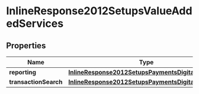
# InlineResponse2012SetupsValueAddedServices

## Properties
Name | Type | Description | Notes
------------ | ------------- | ------------- | -------------
**reporting** | [**InlineResponse2012SetupsPaymentsDigitalPayments**](InlineResponse2012SetupsPaymentsDigitalPayments.md) |  |  [optional]
**transactionSearch** | [**InlineResponse2012SetupsPaymentsDigitalPayments**](InlineResponse2012SetupsPaymentsDigitalPayments.md) |  |  [optional]



